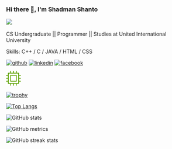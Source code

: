 ### Hi there 👋, I'm Shadman Shanto
![](https://media.licdn.com/dms/image/v2/D5616AQEkSeTfG9vgsA/profile-displaybackgroundimage-shrink_350_1400/profile-displaybackgroundimage-shrink_350_1400/0/1722677877188?e=1756944000&v=beta&t=nqobFsbarL-DJTv5UWr4HZaDP4_tZsXA4G7weP2jD9Y)

CS Undergraduate || Programmer || Studies at United International University

Skills: C++ / C / JAVA / HTML / CSS



[<img src='https://cdn.jsdelivr.net/npm/simple-icons@3.0.1/icons/github.svg' alt='github' height='40'>](https://github.com/shadman-shanto262003)  [<img src='https://cdn.jsdelivr.net/npm/simple-icons@3.0.1/icons/linkedin.svg' alt='linkedin' height='40'>](https://www.linkedin.com/in/shadman-shanto262003/)  [<img src='https://cdn.jsdelivr.net/npm/simple-icons@3.0.1/icons/facebook.svg' alt='facebook' height='40'>](https://www.facebook.com/shadman-shanto262003)  

<a href='https://docs.github.com/en/developers'><img src='https://raw.githubusercontent.com/acervenky/animated-github-badges/master/assets/devbadge.gif' width='40' height='40'></a> 

[![trophy](https://github-profile-trophy.vercel.app/?username=shadman-shanto262003)](https://github.com/ryo-ma/github-profile-trophy)

[![Top Langs](https://github-readme-stats.vercel.app/api/top-langs/?username=shadman-shanto262003)](https://github.com/anuraghazra/github-readme-stats)

![GitHub stats](https://github-readme-stats.vercel.app/api?username=shadman-shanto262003&show_icons=true)  

![GitHub metrics](https://metrics.lecoq.io/shadman-shanto262003)  

![GitHub streak stats](https://streak-stats.demolab.com/?user=shadman-shanto262003)  

